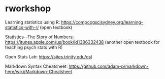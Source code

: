 # rworkshop
Learning statistics using R: https://compcogscisydney.org/learning-statistics-with-r/ (open textbook)

Statistics--The Story of Numbers: https://itunes.apple.com/us/book/id1386332438 (another open textbook for teaching psych stats with R)

Open Stats Lab: https://sites.trinity.edu/osl 

Markdown Syntax Cheatsheet: https://github.com/adam-p/markdown-here/wiki/Markdown-Cheatsheet
